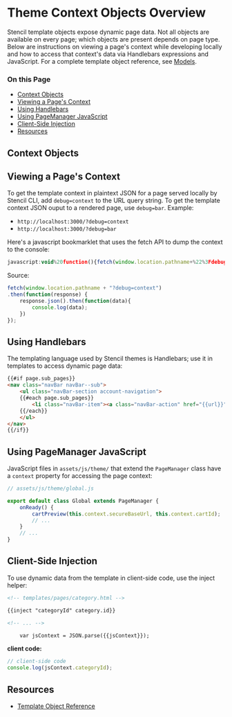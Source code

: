 # Theme Context Objects Overview

Stencil template objects expose dynamic page data. Not all objects are available on every page; which objects are present depends on page type. Below are instructions on viewing a page's context while developing locally and how to access that context's data via Handlebars expressions and JavaScript. For a complete template object reference, see [Models](https://developer.bigcommerce.com/stencil-docs/reference-docs/global-objects-and-properties/models).

<div class="otp" id="no-index">

### On this Page
- [Context Objects](#context-objects)
- [Viewing a Page's Context](#viewing-a-pages-context)
- [Using Handlebars](#using-handlebars)
- [Using PageManager JavaScript](#using-pagemanager-javascript)
- [Client-Side Injection](#client-side-injection)
- [Resources](#resources)

</div>

## Context Objects



## Viewing a Page's Context

To get the template context in plaintext JSON for a page served locally by Stencil CLI, add `debug=context` to the URL query string. To get the template context JSON ouput to a rendered page, use `debug=bar`. Example:
* `http://localhost:3000/?debug=context`
* `http://localhost:3000/?debug=bar`

Here's a javascript bookmarklet that uses the fetch API to dump the context to the console:

```js
javascript:void%20function(){fetch(window.location.pathname+%22%3Fdebug=context%22).then(function(n){n.json().then(function(n){console.log(n)})})}();
```

Source:

```js
fetch(window.location.pathname + "?debug=context")
.then(function(response) {
    response.json().then(function(data){
        console.log(data);
    })
});
```

## Using Handlebars

The templating language used by Stencil themes is Handlebars; use it in templates to access dynamic page data:

```html
{{#if page.sub_pages}}
<nav class="navBar navBar--sub">
    <ul class="navBar-section account-navigation">
    {{#each page.sub_pages}}
        <li class="navBar-item"><a class="navBar-action" href="{{url}}">{{title}}</a></li>
    {{/each}}
    </ul>
</nav>
{{/if}}
```

## Using PageManager JavaScript

JavaScript files in `assets/js/theme/` that extend the `PageManager` class have a `context` property for accessing the page context:

```js
// assets/js/theme/global.js

export default class Global extends PageManager {
    onReady() {
        cartPreview(this.context.secureBaseUrl, this.context.cartId);
        // ...
    }
    // ...
}
```

## Client-Side Injection

To use dynamic data from the template in client-side code, use the inject helper:

```html
<!-- templates/pages/category.html -->

{{inject "categoryId" category.id}}

<!-- ... -->

    var jsContext = JSON.parse({{jsContext}});
```

**client code:**

```js
// client-side code
console.log(jsContext.categoryId);
```

## Resources

* [Template Object Reference](/stencil-docs/reference-docs/global-objects-and-properties/models)